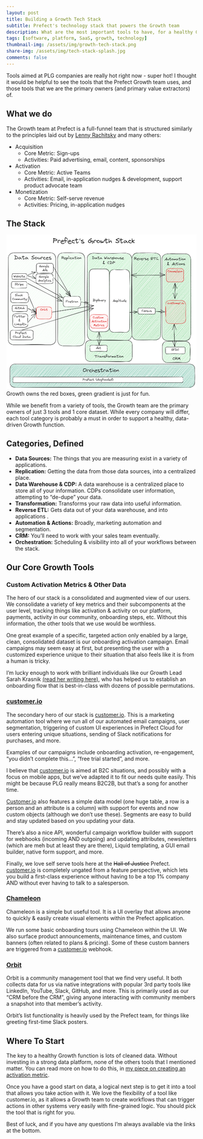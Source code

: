 ```yaml
---
layout: post
title: Building a Growth Tech Stack
subtitle: Prefect's technology stack that powers the Growth team
description: What are the most important tools to have, for a healthy Growth function?
tags: [software, platform, SaaS, growth, technology]
thumbnail-img: /assets/img/growth-tech-stack.png
share-img: /assets/img/tech-stack-splash.jpg
comments: false
---
```

Tools aimed at PLG companies are really hot right now - super hot! I thought it would be helpful to see the tools that the Prefect Growth team uses, and those tools that we are the primary owners (and primary value extractors) of.

## What we do

The Growth team at Prefect is a full-funnel team that is structured similarly to the principles laid out by [Lenny Rachitsky](https://www.lennysnewsletter.com/) and many others:

- Acquisition
    - Core Metric: Sign-ups
    - Activities: Paid advertising, email, content, sponsorships
- Activation
    - Core Metric: Active Teams
    - Activities: Email, in-application nudges & development, support product advocate team
- Monetization
    - Core Metric: Self-serve revenue
    - Activities: Pricing, in-application nudges

## The Stack

![Prefect's Growth Tech Stack](/assets/img/growth-tech-stack.png)
Growth owns the red boxes, green gradient is just for fun.

While we benefit from a variety of tools, the Growth team are the primary owners of just 3 tools and 1 core dataset. While every company will differ, each tool category is probably a must in order to support a healthy, data-driven Growth function.

## Categories, Defined

- **Data Sources:** The things that you are measuring exist in a variety of applications.
- **Replication:** Getting the data from those data sources, into a centralized place.
- **Data Warehouse & CDP:** A data warehouse is a centralized place to store all of your information. CDPs consolidate user information, attempting to “de-dupe” your data.
- **Transformation:** Transforms your raw data into useful information.
- **Reverse ETL:** Gets data out of your data warehouse, and into applications .
- **Automation & Actions:** Broadly, marketing automation and segmentation.
- **CRM:** You’ll need to work with your sales team eventually.
- **Orchestration:** Scheduling & visibility into all of your workflows between the stack.

## Our Core Growth Tools

### Custom Activation Metrics & Other Data

The hero of our stack is a consolidated and augmented view of our users. We consolidate a variety of key metrics and their subcomponents at the user level, tracking things like activation & activity on our platform, payments, activity in our community, onboarding steps, etc. Without this information, the other tools that we use would be worthless.

One great example of a specific, targeted action only enabled by a large, clean, consolidated dataset is our onboarding activation campaign. Email campaigns may seem easy at first, but presenting the user with a customized experience unique to their situation that also feels like it is from a human is tricky.

I’m lucky enough to work with brilliant individuals like our Growth Lead Sarah Krasnik [(read her writing here)](https://substack.com/@sarahkrasnik), who has helped us to establish an onboarding flow that is best-in-class with dozens of possible permutations.

### [customer.io](https://customer.io/)

The secondary hero of our stack is [customer.io](http://customer.io). This is a marketing automation tool where we run all of our automated email campaigns, user segmentation, triggering of custom UI experiences in Prefect Cloud for users entering unique situations, sending of Slack notifications for purchases, and more.

Examples of our campaigns include onboarding activation, re-engagement, “you didn’t complete this…”, “free trial started”, and more.

I believe that [customer.io](http://customer.io) is aimed at B2C situations, and possibly with a focus on mobile apps, but we’ve adapted it to fit our needs quite easily. This might be because PLG really means B2C2B, but that’s a song for another time.

[Customer.io](http://Customer.io) also features a simple data model (one huge table, a row is a person and an attribute is a column) with support for events and now custom objects (although we don’t use these). Segments are easy to build and stay updated based on you updating your data.

There’s also a nice API, wonderful campaign workflow builder with support for webhooks (incoming AND outgoing) and updating attributes, newsletters (which are meh but at least they are there), Liquid templating, a GUI email builder, native form support, and more.

Finally, we love self serve tools here at the ~~Hall of Justice~~ Prefect. [customer.io](http://customer.io) is completely ungated from a feature perspective, which lets you build a first-class experience without having to be a top 1% company AND without ever having to talk to a salesperson.

### [Chameleon](https://www.chameleon.io/)

Chameleon is a simple but useful tool. It is a UI overlay that allows anyone to quickly & easily create visual elements within the Prefect application.

We run some basic onboarding tours using Chameleon within the UI. We also surface product announcements, maintenance times, and custom banners (often related to plans & pricing). Some of these custom banners are triggered from a [customer.io](http://customer.io) webhook.

### [Orbit](https://orbit.love/)

Orbit is a community management tool that we find very useful. It both collects data for us via native integrations with popular 3rd party tools like LinkedIn, YouTube, Slack, GitHub, and more. This is primarily used as our “CRM before the CRM”, giving anyone interacting with community members a snapshot into that member’s activity.

Orbit’s list functionality is heavily used by the Prefect team, for things like greeting first-time Slack posters.

## Where To Start

The key to a healthy Growth function is lots of cleaned data. Without investing in a strong data platform, none of the others tools that I mentioned matter. You can read more on how to do this, in [my piece on creating an activation metric](https://chrisreuter.me/2023-03-14-activation-metric/).

Once you have a good start on data, a logical next step is to get it into a tool that allows you take action with it. We love the flexibility of a tool like customer.io, as it allows a Growth team to create workflows that can trigger actions in other systems very easily with fine-grained logic. You should pick the tool that is right for you.

Best of luck, and if you have any questions I’m always available via the links at the bottom.
